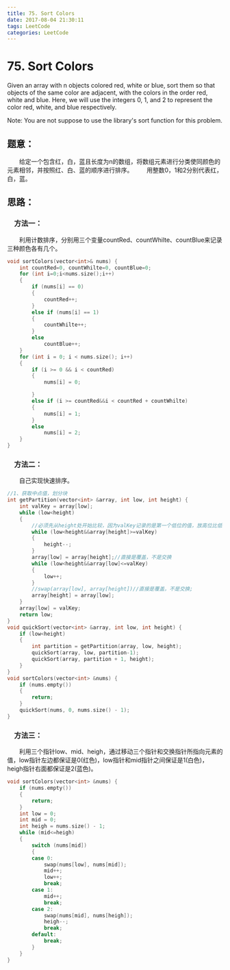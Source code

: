 ```yaml
---
title: 75. Sort Colors
date: 2017-08-04 21:30:11
tags: LeetCode
categories: LeetCode
---
```


# 75. Sort Colors

Given an array with n objects colored red, white or blue, sort them so that objects of the same color are adjacent, with the colors in the order red, white and blue.
Here, we will use the integers 0, 1, and 2 to represent the color red, white, and blue respectively.

Note:
You are not suppose to use the library's sort function for this problem. 
<!--more-->

## 题意：

　　给定一个包含红，白，蓝且长度为n的数组，将数组元素进行分类使同颜色的元素相邻，并按照红、白、蓝的顺序进行排序。
　　用整数0，1和2分别代表红，白，蓝。

## 思路：

### 　方法一：

　　利用计数排序，分别用三个变量countRed、countWhilte、countBlue来记录三种颜色各有几个。

```c++
void sortColors(vector<int>& nums) {
	int countRed=0, countWhilte=0, countBlue=0;
	for (int i=0;i<nums.size();i++)
	{
		if (nums[i] == 0)
		{
			countRed++;
		}
		else if (nums[i] == 1)
		{
			countWhilte++;
		}
		else
			countBlue++;
	}
	for (int i = 0; i < nums.size(); i++)
	{
		if (i >= 0 && i < countRed)
		{
			nums[i] = 0;

		}
		else if (i >= countRed&&i < countRed + countWhilte)
		{
			nums[i] = 1;
		}
		else
			nums[i] = 2;
	}
}
```

### 　方法二：

　　自己实现快速排序。

```c++
//1、获取中点值，划分块
int getPartition(vector<int> &array, int low, int height) {
	int valKey = array[low];
	while (low<height)
	{
		//必须先从height处开始比较，因为valKey记录的是第一个低位的值，放高位比低位小时，直接覆盖低位。
		while (low<height&&array[height]>=valKey)
		{
			height--;
		}
		array[low] = array[height];//直接是覆盖，不是交换
		while (low<height&&array[low]<=valKey)
		{
			low++;
		}
		//swap(array[low], array[height])//直接是覆盖，不是交换;
		array[height] = array[low];
	}
	array[low] = valKey;
	return low;
}
void quickSort(vector<int> &array, int low, int height) {
	if (low<height)
	{
		int partition = getPartition(array, low, height);
		quickSort(array, low, partition-1);
		quickSort(array, partition + 1, height);
	}
}
void sortColors(vector<int> &nums) {
	if (nums.empty())
	{
		return;
	}
	quickSort(nums, 0, nums.size() - 1);
}
```

### 　方法三：

　　利用三个指针low、mid、heigh，通过移动三个指针和交换指针所指向元素的值，low指针左边都保证是0(红色)，low指针和mid指针之间保证是1(白色)，heigh指针右面都保证是2(蓝色)。

```c++
void sortColors(vector<int> &nums) {
	if (nums.empty())
	{
		return;
	}
	int low = 0;
	int mid = 0;
	int heigh = nums.size() - 1;
	while (mid<=heigh)
	{
		switch (nums[mid])
		{
		case 0:
			swap(nums[low], nums[mid]);
			mid++;
			low++;
			break;
		case 1:
			mid++;
			break;
		case 2:
			swap(nums[mid], nums[heigh]);
			heigh--;
			break;
		default:
			break;
		}
	}
}
```

